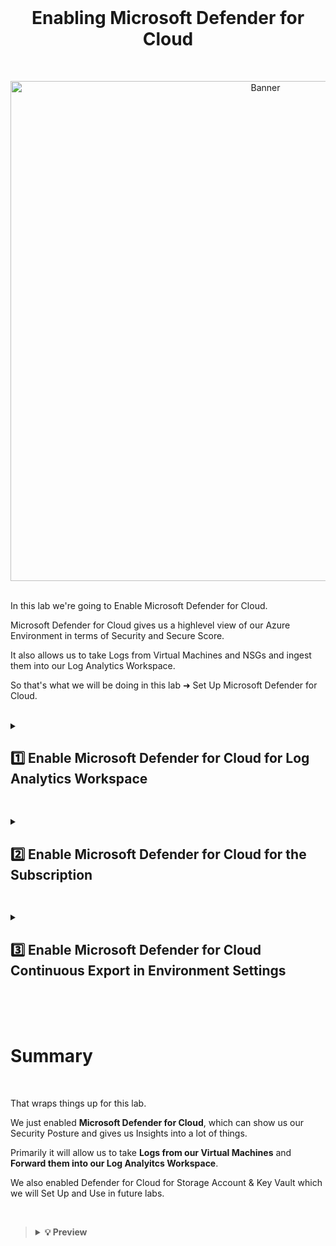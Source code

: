 <br>

<h1 align="center">Enabling Microsoft Defender for Cloud</h1>

<br>

<p align="center">
<img width="800" src="https://github.com/user-attachments/assets/77162ed6-a76e-4475-a6e0-ecea427069b2" alt="Banner"/>
<br />

<br />

In this lab we're going to Enable Microsoft Defender for Cloud.

Microsoft Defender for Cloud gives us a highlevel view of our Azure Environment in terms of Security and Secure Score.

It also allows us to take Logs from Virtual Machines and NSGs and ingest them into our Log Analytics Workspace.

So that's what we will be doing in this lab ➜ Set Up Microsoft Defender for Cloud.

<br />

<details close> 
<summary> <h2> 1️⃣ Enable Microsoft Defender for Cloud for Log Analytics Workspace</h2> </summary>
<br>

> First thing we're going to do is Enable Defender for Cloud for our Log Analytics Workspace.
> 
> This will allow us to forward Logs from the Virtual Machines into the LAW.

<br>

Got to the **Azure Portal** ➜ search for **"Defender for Cloud***:

![azure portal](https://github.com/user-attachments/assets/259c4d7a-ca98-4046-93a0-3472a839f47d)

Then we'll click on **"Environment settings"**:

![azure portal](https://github.com/user-attachments/assets/259c4d7a-ca98-4046-93a0-3472a839f47d)

Expand the ```∨``` next to **"Azure subscription 1"**

All the way on the right side for the **"LAW--Cyber-Lab-01"** line ➜ click on ```...``` ➜ and then **"Edit settings"**:

![azure portal](https://github.com/user-attachments/assets/259c4d7a-ca98-4046-93a0-3472a839f47d)

First we'll go to the **"Defender plans"** tab.

So now we'll **Turn On** MDC for **"Servers"** as well as for **"SQL servers on machines"** ➜ since we do have a SQL Server instance.

<br>

>   <details close> 
>   
> **<summary> 💡 </summary>**
> 
> This will allow us to **Collect Logs** from these resources.
> 
>   </details>

<br>

Make sure you click the 💾 **Save** button:

![azure portal](https://github.com/user-attachments/assets/259c4d7a-ca98-4046-93a0-3472a839f47d)

Then we'll go to the **"Data collection"** tab ➜ and check **"All Events"**

<br>

>   <details close> 
>   
> **<summary> 💡 </summary>**
> 
> This will allow us to **Collect All Events from the Windows Security Log**.
> 
> Which is like the **Windows Event Viewer**, where we can see people attempting to **Log Into our Windows Machines over the Internet**.
> 
> We're going to be able to **Collect Logs** from that and then **Forward Them to this Log Analytics Workspace**.
> 
>   </details>

<br>

Again ➜ click the 💾 **Save** button:

![azure portal](https://github.com/user-attachments/assets/259c4d7a-ca98-4046-93a0-3472a839f47d)

  </details>

<h2></h2>

<details close> 
<summary> <h2>2️⃣ Enable Microsoft Defender for Cloud for the Subscription</h2> </summary>
<br>

Go back to the **MDC** ➜ **"Environment settings"**

This time for the **"Azure subsription 1"** line ➜ click on ```...``` ➜ and then **"Edit settings"**:

![azure portal](https://github.com/user-attachments/assets/259c4d7a-ca98-4046-93a0-3472a839f47d)

So now we'll Turn MDC On for **"Servers"**, **"Databases"**, **"Storage"** & **"Key Vault"**.

>   <details close> 
>   
> **<summary> 💡 </summary>**
> 
> We'll create a Storage Account and Key Vault instances in a subsequent lab.
> 
>   </details>

Then click on **"Settings >"** under **"Monitoring coverage"** for the **Servers**:

![azure portal](https://github.com/user-attachments/assets/259c4d7a-ca98-4046-93a0-3472a839f47d)

We'll now click on **"Edit configuration"** for the **Log Analytics agent**.

And for the **Workspace** ➜ pick our actual ```LAW--Cyber-Lab-01``` workspace

>   <details close> 
>   
> **<summary> 💡 </summary>**
> 
> We don't want it to automatically create a new LAW ➜ we want to use the one we created.
> 
> We're basically onboarding our Virtual Machines to our LAW and then forward the Logs to it
> 
>   </details>

Make sure you click **"Apply"** and then 💾 **Continue**:

![azure portal](https://github.com/user-attachments/assets/259c4d7a-ca98-4046-93a0-3472a839f47d)

After that we'll click on the 💾 **Save** button to save the **Defender plans for the Subscription**:

![azure portal](https://github.com/user-attachments/assets/259c4d7a-ca98-4046-93a0-3472a839f47d)

  </details>

<h2></h2>

<details close> 
<summary> <h2>3️⃣ Enable Microsoft Defender for Cloud Continuous Export in Environment Settings</h2> </summary>
<br>

Still inside the **"Edit settings"** for the Subscription ➜ we'll go to the **"Continous export"** blade now.

Click on the **"Log Analytics workspace"** tab ➜ and make sure **"Export enabled"** is **Turned On**:

>   <details close> 
>   
> **<summary> 💡 </summary>**
> 
> Doing this will **Export Alerts into our LAW** so we can **Query Them Later**.
> 
> So if **Defender for Cloud** discovers there's some problem with our Environment, like a **Brute-Force Attack** going on, or there's a **Poor Configuration** for example ➜ MDC will **Export those Alerts into our LAW** ➜ which will let us **Query Them Later**
> 
>   </details>

![azure portal](https://github.com/user-attachments/assets/259c4d7a-ca98-4046-93a0-3472a839f47d)

So we'll enable ☑️ **Exported data types** for all of the following options:

>   <details close> 
>   
> **<summary> 💡 </summary>**
> 
> We didn't actually configure **"Regulatory compliance"** yet, but we'll do that in a future lab.
> 
> This will basically enable **NIST 800-53** for our Environment to see what controls are missing in certain areas.
> 
>   </details>

![azure portal](https://github.com/user-attachments/assets/259c4d7a-ca98-4046-93a0-3472a839f47d)

For the **"Export configuration"** option let's just configure it to our **Resource group** ```RG-Cyber-Lab```

And also for the **"Export target"** we'll select our **Target Workspace** ```LAW-Cyber-Lab-01```

>   <details close> 
>   
> **<summary> 💡 </summary>**
> 
> This is the Target workspace where we want to Export the Alerts to ➜ so we have to select our LAW
> 
>   </details>

We'll then click 💾 **Save**

![azure portal](https://github.com/user-attachments/assets/259c4d7a-ca98-4046-93a0-3472a839f47d)

<h2></h2>

  </details>

<br>

<br>

<br>

# Summary

<br>

That wraps things up for this lab.

We just enabled **Microsoft Defender for Cloud**, which can show us our Security Posture and gives us Insights into a lot of things.

Primarily it will allow us to take **Logs from our Virtual Machines** and **Forward them into our Log Analyitcs Workspace**.

We also enabled Defender for Cloud for Storage Account & Key Vault which we will Set Up and Use in future labs.

<br>

>   <details close> 
>   
> **<summary> 💡 Preview</summary>**
> 
> In the next lab we'll continue onboarding our **Virtual Machines & Network Security Groups**.
>   
> Then we're going to **Manually Install the Agent** on them to forward the Logs into our Log Analytics Workspace.
> 
> And then hopefully we'll be able to start actually **Querying the Logs Centrally**.
> 
>   </details>


<br />

<br />

<br />  

<br /> 

<br />

<br />  

<br /> 

<br />

<br />

 
